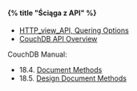 #### {% title "Ściąga z API" %}

* [HTTP_view_API, Quering Options](http://wiki.apache.org/couchdb/HTTP_view_API#Querying_Options)
* [CouchDB API Overview](http://localhost:5984/_utils/docs/api-basics.html#couchdb-api-overview)

CouchDB Manual:

* 18.4. [Document Methods](http://localhost:5984/_utils/docs/api/documents.html#api-doc)
* 18.5. [Design Document Methods](localhost:5984/_utils/docs/api/design.html)
